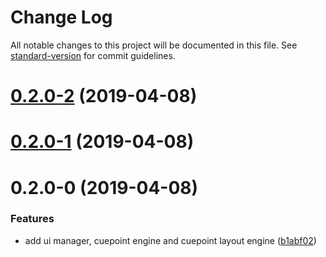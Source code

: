 # Change Log

All notable changes to this project will be documented in this file. See [standard-version](https://github.com/conventional-changelog/standard-version) for commit guidelines.

# [0.2.0-2](https://github.com/kaltura/playkit-js-ovp/compare/v0.2.0-1...v0.2.0-2) (2019-04-08)



# [0.2.0-1](https://github.com/kaltura/playkit-js-ovp/compare/v0.2.0-0...v0.2.0-1) (2019-04-08)



# 0.2.0-0 (2019-04-08)


### Features

* add ui manager, cuepoint engine and cuepoint layout engine ([b1abf02](https://github.com/kaltura/playkit-js-ovp/commit/b1abf02))
